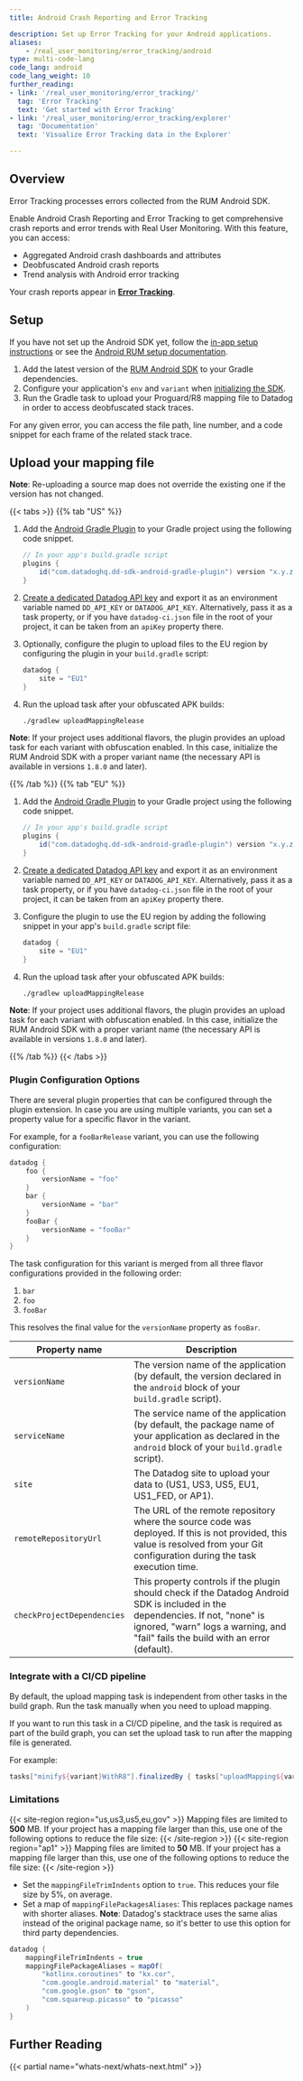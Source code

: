 ```yaml
---
title: Android Crash Reporting and Error Tracking

description: Set up Error Tracking for your Android applications.
aliases:
    - /real_user_monitoring/error_tracking/android
type: multi-code-lang
code_lang: android
code_lang_weight: 10
further_reading:
- link: '/real_user_monitoring/error_tracking/'
  tag: 'Error Tracking'
  text: 'Get started with Error Tracking'
- link: '/real_user_monitoring/error_tracking/explorer'
  tag: 'Documentation'
  text: 'Visualize Error Tracking data in the Explorer'

---
```


## Overview

Error Tracking processes errors collected from the RUM Android SDK.

Enable Android Crash Reporting and Error Tracking to get comprehensive crash reports and error trends with Real User Monitoring. With this feature, you can access:

- Aggregated Android crash dashboards and attributes
- Deobfuscated Android crash reports
- Trend analysis with Android error tracking

Your crash reports appear in [**Error Tracking**][1].

## Setup

If you have not set up the Android SDK yet, follow the [in-app setup instructions][2] or see the [Android RUM setup documentation][3].

1. Add the latest version of the [RUM Android SDK][4] to your Gradle dependencies.
2. Configure your application's `env` and `variant` when [initializing the SDK][5].
3. Run the Gradle task to upload your Proguard/R8 mapping file to Datadog in order to access deobfuscated stack traces.

For any given error, you can access the file path, line number, and a code snippet for each frame of the related stack trace.

## Upload your mapping file

**Note**: Re-uploading a source map does not override the existing one if the version has not changed.

{{< tabs >}}
{{% tab "US" %}}

1. Add the [Android Gradle Plugin][1] to your Gradle project using the following code snippet.

   ```groovy
   // In your app's build.gradle script
   plugins {
       id("com.datadoghq.dd-sdk-android-gradle-plugin") version "x.y.z"
   }
   ```

2. [Create a dedicated Datadog API key][2] and export it as an environment variable named `DD_API_KEY` or `DATADOG_API_KEY`. Alternatively, pass it as a task property, or if you have `datadog-ci.json` file in the root of your project, it can be taken from an `apiKey` property there.
3. Optionally, configure the plugin to upload files to the EU region by configuring the plugin in your `build.gradle` script:

   ```groovy
   datadog {
       site = "EU1"
   }
   ```

4. Run the upload task after your obfuscated APK builds:

   ```bash
   ./gradlew uploadMappingRelease
   ```

**Note**: If your project uses additional flavors, the plugin provides an upload task for each variant with obfuscation enabled. In this case, initialize the RUM Android SDK with a proper variant name (the necessary API is available in versions `1.8.0` and later).

[1]: https://github.com/DataDog/dd-sdk-android-gradle-plugin
[2]: https://app.datadoghq.com/account/settings#api

{{% /tab %}}
{{% tab "EU" %}}
1. Add the [Android Gradle Plugin][1] to your Gradle project using the following code snippet.

   ```groovy
   // In your app's build.gradle script
   plugins {
       id("com.datadoghq.dd-sdk-android-gradle-plugin") version "x.y.z"
   }
   ```

2. [Create a dedicated Datadog API key][2] and export it as an environment variable named `DD_API_KEY` or `DATADOG_API_KEY`. Alternatively, pass it as a task property, or if you have `datadog-ci.json` file in the root of your project, it can be taken from an `apiKey` property there.
3. Configure the plugin to use the EU region by adding the following snippet in your app's `build.gradle` script file:

   ```groovy
   datadog {
       site = "EU1"
   }
   ```

4. Run the upload task after your obfuscated APK builds:

   ```bash
   ./gradlew uploadMappingRelease
   ```

**Note**: If your project uses additional flavors, the plugin provides an upload task for each variant with obfuscation enabled. In this case, initialize the RUM Android SDK with a proper variant name (the necessary API is available in versions `1.8.0` and later).

[1]: https://github.com/DataDog/dd-sdk-android-gradle-plugin
[2]: https://app.datadoghq.com/account/settings#api

{{% /tab %}}
{{< /tabs >}}

### Plugin Configuration Options

There are several plugin properties that can be configured through the plugin extension. In case you are using multiple variants, you can set a property value for a specific flavor in the variant.

For example, for a `fooBarRelease` variant, you can use the following configuration:

```groovy
datadog {
    foo {
        versionName = "foo"
    }
    bar {
        versionName = "bar"
    }
    fooBar {
        versionName = "fooBar"
    }
}
```

The task configuration for this variant is merged from all three flavor configurations provided in the following order:

1. `bar`
2. `foo`
3. `fooBar`

This resolves the final value for the `versionName` property as `fooBar`.

| Property name              | Description                                                                                                                                                                                               |
|----------------------------|-----------------------------------------------------------------------------------------------------------------------------------------------------------------------------------------------------------|
| `versionName`              | The version name of the application (by default, the version declared in the `android` block of your `build.gradle` script).                                                                                                               |
| `serviceName`              | The service name of the application (by default, the package name of your application as declared in the `android` block of your `build.gradle` script).                                                                                                                          |
| `site`                     | The Datadog site to upload your data to (US1, US3, US5, EU1, US1_FED, or AP1).                                                                                                                                       |
| `remoteRepositoryUrl`      | The URL of the remote repository where the source code was deployed. If this is not provided, this value is resolved from your Git configuration during the task execution time.                     |
| `checkProjectDependencies` | This property controls if the plugin should check if the Datadog Android SDK is included in the dependencies. If not, "none" is ignored, "warn" logs a warning, and "fail" fails the build with an error (default). |

### Integrate with a CI/CD pipeline

By default, the upload mapping task is independent from other tasks in the build graph. Run the task manually when you need to upload mapping.

If you want to run this task in a CI/CD pipeline, and the task is required as part of the build graph, you can set the upload task to run after the mapping file is generated.

For example:

```groovy
tasks["minify${variant}WithR8"].finalizedBy { tasks["uploadMapping${variant}"] }
```

### Limitations

{{< site-region region="us,us3,us5,eu,gov" >}}
Mapping files are limited to **500** MB. If your project has a mapping file larger than this, use one of the following options to reduce the file size:
{{< /site-region >}}
{{< site-region region="ap1" >}}
Mapping files are limited to **50** MB. If your project has a mapping file larger than this, use one of the following options to reduce the file size:
{{< /site-region >}}

- Set the `mappingFileTrimIndents` option to `true`. This reduces your file size by 5%, on average.
- Set a map of `mappingFilePackagesAliases`: This replaces package names with shorter aliases. **Note**: Datadog's stacktrace uses the same alias instead of the original package name, so it's better to use this option for third party dependencies.

```groovy
datadog {
    mappingFileTrimIndents = true
    mappingFilePackageAliases = mapOf(
        "kotlinx.coroutines" to "kx.cor",
        "com.google.android.material" to "material",
        "com.google.gson" to "gson",
        "com.squareup.picasso" to "picasso"
    )
}
```

## Further Reading

{{< partial name="whats-next/whats-next.html" >}}

[1]: https://app.datadoghq.com/rum/error-tracking
[2]: https://app.datadoghq.com/rum/application/create
[3]: /real_user_monitoring/mobile_and_tv_monitoring/setup/android#setup
[4]: https://github.com/DataDog/dd-sdk-android/tree/develop/features/dd-sdk-android-rum
[5]: /real_user_monitoring/mobile_and_tv_monitoring/advanced_configuration/android/?tabs=kotlin#initialization-parameters
